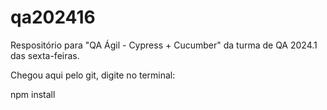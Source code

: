 # qa202416
Respositório para "QA Ágil - Cypress + Cucumber" da turma de QA 2024.1 das sexta-feiras.

Chegou aqui pelo git, digite no terminal:

npm install